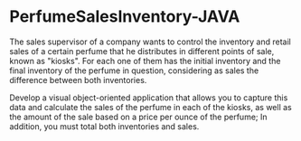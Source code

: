 # PerfumeSalesInventory-JAVA
 The sales supervisor of a company wants to control the inventory and retail sales of a certain perfume that he 
 distributes in different points of sale, known as "kiosks". For each one of them has the initial inventory and 
 the final inventory of the perfume in question, considering as sales the difference between both inventories.  
 
 Develop a visual object-oriented application that allows you to capture this data and calculate the sales of the 
 perfume in each of the kiosks, as well as the amount of the sale based on a price per ounce of the perfume; 
 In addition, you must total both inventories and sales.

